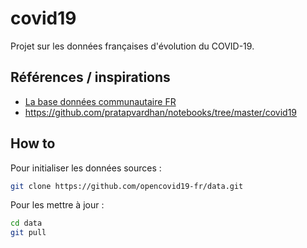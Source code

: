 # covid19

Projet sur les données françaises d'évolution du COVID-19.

## Références / inspirations

- [La base données communautaire FR](https://github.com/opencovid19-fr/)
- https://github.com/pratapvardhan/notebooks/tree/master/covid19

## How to

Pour initialiser les données sources :

```bash
git clone https://github.com/opencovid19-fr/data.git
```

Pour les mettre à jour :

```bash
cd data
git pull
```